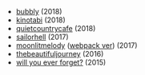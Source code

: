 <ul>
  <li><a href="bubbly">bubbly</a> (2018)
  <li><a href="kinotabi">kinotabi</a> (2018)
  <li><a href="quietcountrycafe">quietcountrycafe</a> (2018)
  <li><a href="sailorhell">sailorhell</a> (2017)
  <li><a href="moonlitmelody">moonlitmelody</a> (<a href="moonlitmelody/webpack">webpack ver</a>) (2017)
  <li><a href="thebeautifuljourney">thebeautifuljourney</a> (2016)
  <li><a href="willyoueverforget">will you ever forget?</a> (2015)
</ul>
